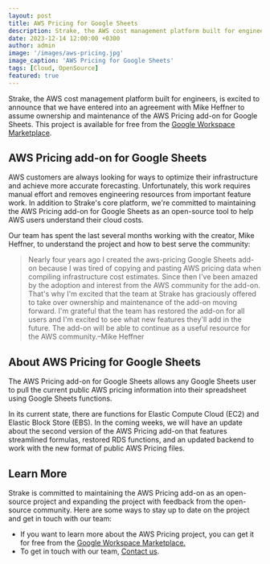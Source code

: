 ```yaml
---
layout: post
title: AWS Pricing for Google Sheets
description: Strake, the AWS cost management platform built for engineers, is excited to announce that we have entered into an agreement with Mike Heffner to assume ownership and maintenance of the AWS Pricing add-on for Google Sheets.
date: 2023-12-14 12:00:00 +0300
author: admin
image: '/images/aws-pricing.jpg'
image_caption: 'AWS Pricing for Google Sheets'
tags: [Cloud, OpenSource]
featured: true
---
```

Strake, the AWS cost management platform built for engineers, is excited to announce that we have entered into an agreement with Mike Heffner to assume ownership and maintenance of the AWS Pricing add-on for Google Sheets. This project is available for free from the [Google Workspace Marketplace](https://workspace.google.com/marketplace/app/aws_pricing_by_strake/378787760903).

## **AWS Pricing add-on for Google Sheets**

AWS customers are always looking for ways to optimize their infrastructure and achieve more accurate forecasting. Unfortunately, this work requires manual effort and removes engineering resources from important feature work. In addition to Strake's core platform, we're committed to maintaining the AWS Pricing add-on for Google Sheets as an open-source tool to help AWS users understand their cloud costs.

Our team has spent the last several months working with the creator, Mike Heffner, to understand the project and how to best serve the community:

> Nearly four years ago I created the aws-pricing Google Sheets add-on because I was tired of copying and pasting AWS pricing data when compiling infrastructure cost estimates. Since then I've been amazed by the adoption and interest from the AWS community for the add-on. That's why I'm excited that the team at Strake has graciously offered to take over ownership and maintenance of the add-on moving forward. I'm grateful that the team has restored the add-on for all users and I'm excited to see what new features they'll add in the future. The add-on will be able to continue as a useful resource for the AWS community.‍–Mike Heffner
> 

## **About AWS Pricing for Google Sheets**

The AWS Pricing add-on for Google Sheets allows any Google Sheets user to pull the current public AWS pricing information into their spreadsheet using Google Sheets functions.

In its current state, there are functions for Elastic Compute Cloud (EC2) and Elastic Block Store (EBS). In the coming weeks, we will have an update about the second version of the AWS Pricing add-on that features streamlined formulas, restored RDS functions, and an updated backend to work with the new format of public AWS Pricing files.

## **Learn More**

Strake is committed to maintaining the AWS Pricing add-on as an open-source project and expanding the project with feedback from the open-source community. Here are some ways to stay up to date on the project and get in touch with our team:

- If you want to learn more about the AWS Pricing project, you can get it for free from the [Google Workspace Marketplace.](https://workspace.google.com/marketplace/app/aws_pricing_by_strake/378787760903)
- To get in touch with our team, [Contact us](https://eightlake.com/contact/).